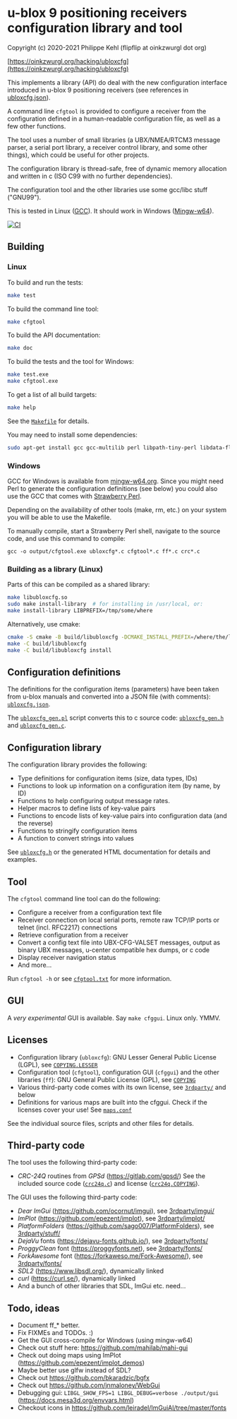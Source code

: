 # u-blox 9 positioning receivers configuration library and tool

Copyright (c) 2020-2021 Philippe Kehl (flipflip at oinkzwurgl dot org)

[https://oinkzwurgl.org/hacking/ubloxcfg](https://oinkzwurgl.org/hacking/ubloxcfg)

This implements a library (API) do deal with the new configuration interface introduced in u-blox 9 positioning
receivers (see references in [ubloxcfg.json](./ubloxcfg/ubloxcfg.json)).

A command line `cfgtool` is provided to configure a receiver from the configuration defined in a human-readable
configuration file, as well as a few other functions.

The tool uses a number of small libraries (a UBX/NMEA/RTCM3 message parser, a serial port library, a receiver control
library, and some other things), which could be useful for other projects.

The configuration library is thread-safe, free of dynamic memory allocation and written in c (ISO C99 with no further
dependencies).

The configuration tool and the other libraries use some gcc/libc stuff ("GNU99").

This is tested in Linux ([GCC](https://gcc.gnu.org/)). It should work in Windows ([Mingw-w64](http://mingw-w64.org)).

[![CI](/../../workflows/CI/badge.svg?branch=master)](/../../actions)

## Building

### Linux

To build and run the tests:

```sh
make test
```

To build the command line tool:

```sh
make cfgtool
```

To build the API documentation:

```sh
make doc
```

To build the tests and the tool for Windows:

```sh
make test.exe
make cfgtool.exe
```

To get a list of all build targets:

```sh
make help
```

See the [`Makefile`](./Makefile) for details.

You may need to install some dependencies:

```sh
sudo apt-get install gcc gcc-multilib perl libpath-tiny-perl libdata-float-perl mingw-w64 doxygen
```

### Windows

GCC for Windows is available from [mingw-w64.org](http://mingw-w64.org/doku.php).
Since you might need Perl to generate the configuration definitions (see below) you could also use the
GCC that comes with [Strawberry Perl](http://strawberryperl.com/).

Depending on the availability of other tools (make, rm, etc.) on your system you will be able to use the Makefile.

To manually compile, start a Strawberry Perl shell, navigate to the source code, and use this command to compile:

```
gcc -o output/cfgtool.exe ubloxcfg*.c cfgtool*.c ff*.c crc*.c
```

### Building as a library (Linux)

Parts of this can be compiled as a shared library:

```sh
make libubloxcfg.so
sudo make install-library  # for installing in /usr/local, or:
make install-library LIBPREFIX=/tmp/some/where
```

Alternatively, use cmake:

```sh
cmake -S cmake -B build/libubloxcfg -DCMAKE_INSTALL_PREFIX=/where/the/library/should/go
make -C build/libubloxcfg
make -C build/libubloxcfg install
```

## Configuration definitions

The definitions for the configuration items (parameters) have been taken from u-blox manuals and converted into a JSON
file (with comments): [`ubloxcfg.json`](./ubloxcfg.json).

The [`ubloxcfg_gen.pl`](./ubloxcfg/ubloxcfg_gen.pl) script converts this to c source code:
[`ubloxcfg_gen.h`](./ubloxcfg/ubloxcfg_gen.h) and [`ubloxcfg_gen.c`](./ubloxcfg/ubloxcfg_gen.c).

## Configuration library

The configuration library provides the following:

* Type definitions for configuration items (size, data types, IDs)
* Functions to look up information on a configuration item (by name, by ID)
* Functions to help configuring output message rates.
* Helper macros to define lists of key-value pairs
* Functions to encode lists of key-value pairs into configuration data (and the reverse)
* Functions to stringify configuration items
* A function to convert strings into values

See [`ubloxcfg.h`](./ubloxcfg.h) or the generated HTML documentation for details and examples.

## Tool

The `cfgtool` command line tool can do the following:

* Configure a receiver from a configuration text file
* Receiver connection on local serial ports, remote raw TCP/IP ports or telnet (incl. RFC2217) connections
* Retrieve configuration from a receiver
* Convert a config text file into UBX-CFG-VALSET messages, output as binary UBX messages, u-center compatible hex
  dumps, or c code
* Display receiver navigation status
* And more...

Run `cfgtool -h` or see [`cfgtool.txt`](./cfgtool.txt) for more information.

## GUI

A *very experimental* GUI is available. Say `make cfggui`. Linux only. YMMV.

## Licenses

* Configuration library (`ubloxcfg`): GNU Lesser General Public License (LGPL),
  see [`COPYING.LESSER`](./ubloxcfg/COPYING.LESSER)
* Configuration tool (`cfgtool`), configuration GUI (`cfggui`) and the other libraries (`ff`):
  GNU General Public License (GPL), see [`COPYING`](./ff/COPYING)
* Various third-party code comes with its own license, see [`3rdparty/`](./3rdparty) and below
* Definitions for various maps are built into the cfggui. Check if the licenses cover your use!
  See [`maps.conf`](./cfggui/maps.conf)

See the individual source files, scripts and other files for details.

## Third-party code

The tool uses the following third-party code:

* _CRC-24Q_ routines from _GPSd_ (<https://gitlab.com/gpsd/>)
  See the included source code ([`crc24q.c`](./3rdparty/stuff/crc24q.c)) and license
  ([`crc24q.COPYING`](./3rdparty/stuff/crc24q.COPYING)).

The GUI uses the following third-party code:

* _Dear ImGui_ (<https://github.com/ocornut/imgui>), see [3rdparty/imgui/](./3rdparty/imgui/)
* _ImPlot_ (<https://github.com/epezent/implot>), see [3rdparty/implot/](./3rdparty/implot/)
* _PlatformFolders_ (<https://github.com/sago007/PlatformFolders>), see [3rdparty/stuff/](./3rdparty/stuff/)
* _DejaVu_ fonts (<https://dejavu-fonts.github.io/>), see [3rdparty/fonts/](./3rdparty/fonts/)
* _ProggyClean_ font (<https://proggyfonts.net>), see [3rdparty/fonts/](./3rdparty/fonts/)
* _ForkAwesome_ font (<https://forkaweso.me/Fork-Awesome/>), see [3rdparty/fonts/](./3rdparty/fonts/)
* _SDL2_ (<https://www.libsdl.org/>), dynamically linked
* _curl_ (<https://curl.se/>), dynamically linked
* And a bunch of other libraries that SDL, ImGui etc. need...

## Todo, ideas

* Document ff_* better.
* Fix FIXMEs and TODOs. :)
* Get the GUI cross-compile for Windows (using mingw-w64)
* Check out stuff here: <https://github.com/mahilab/mahi-gui>
* Check out doing maps using ImPlot (<https://github.com/epezent/implot_demos>)
* Maybe better use glfw instead of SDL?
* Check out <https://github.com/bkaradzic/bgfx>
* Check out <https://github.com/jnmaloney/WebGui>
* Debugging gui: `LIBGL_SHOW_FPS=1 LIBGL_DEBUG=verbose ./output/gui` (<https://docs.mesa3d.org/envvars.html>)
* Checkout icons in <https://github.com/leiradel/ImGuiAl/tree/master/fonts>




